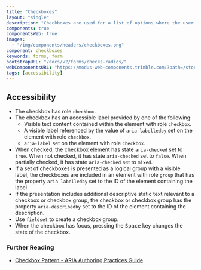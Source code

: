 ```yaml
---
title: "Checkboxes"
layout: "single"
description: "Checkboxes are used for a list of options where the user may select multiple options, including all or none."
components: true
componentsWeb: true
images:
  - "/img/components/headers/checkboxes.png"
component: checkboxes
keywords: forms, form
bootstrapURL: "/docs/v2/forms/checks-radios/"
webComponentsURL: "https://modus-web-components.trimble.com/?path=/story/user-inputs-checkbox--default"
tags: [accessibility]
---
```


## Accessibility

- The checkbox has role `checkbox`.
- The checkbox has an accessible label provided by one of the following:
  - Visible text content contained within the element with role `checkbox`.
  - A visible label referenced by the value of `aria-labelledby` set on the element with role `checkbox`.
  - `aria-label` set on the element with role `checkbox`.
- When checked, the checkbox element has state `aria-checked` set to `true`. When not checked, it has state `aria-checked` set to `false`. When partially checked, it has state `aria-checked` set to `mixed`.
- If a set of checkboxes is presented as a logical group with a visible label, the checkboxes are included in an element with role `group` that has the property `aria-labelledby` set to the ID of the element containing the label.
- If the presentation includes additional descriptive static text relevant to a checkbox or checkbox group, the checkbox or checkbox group has the property `aria-describedby` set to the ID of the element containing the description.
- Use `fieldset` to create a checkbox group.
- When the checkbox has focus, pressing the <kbd>Space</kbd> key changes the state of the checkbox.

### Further Reading

- [Checkbox Pattern - ARIA Authoring Practices Guide](https://www.w3.org/WAI/ARIA/apg/patterns/checkbox/)
